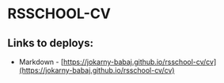 # RSSCHOOL-CV

## Links to deploys:

- Markdown - [https://jokarny-babaj.github.io/rsschool-cv/cv](https://jokarny-babaj.github.io/rsschool-cv/cv)
